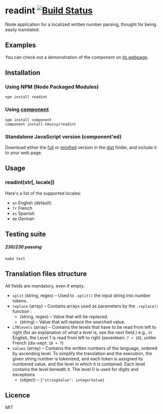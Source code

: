 readint [![Build Status](https://travis-ci.org/nmussy/readint.png?branch=master)](https://travis-ci.org/nmussy/readint)
=======

Node application for a localized written number parsing, thought for being easily translated.

Examples
--------

You can check out a demonstration of the component on [its webpage](http://nmussy.github.io/readint/).

Installation
------------

### Using NPM (Node Packaged Modules)

	npm install readint

### Using [component](https://github.com/component/component)

	npm install component
	component install nmussy/readint

### Standalone JavaScript version (component'ed)

Download either the [full](dist/readint.js) or [minified](dist/readint.min.js) version in the [dist](https://github.com/nmussy/readint/tree/master/dist) folder, and include it to your web page.

Usage
-----

### readint(str[, locale])

Here's a list of the supported locales:

* `en` English (default)
* `fr` French
* `es` Spanish
* `de` German

Testing suite
-------------

##### 230/230 passing

    make test

Translation files structure
---------------------------

All fields are mandatory, even if empty.

* `split` (string, regex) – Used to `.split()` the input string into number tokens.
* `replace` (array) – Contains arrays used as parameters by the `.replace()` function :
    * (string, regex) – Value that will be replaced.
    * (string) – Value that will replace the searched value.
* `LTRlevels` (array) – Contains the levels that have to be read from left to right (for an explanation of what a level is, see the next field.) 
    e.g., in English, the Level 1 is read from left to right (seventeen: `7 + 10`), unlike French (dix-sept: `10 + 7`)
* `values` (array) – Contains the written numbers of the language, ordered by ascending level. To simplify the translation and the execution, the given string number is tokenized, and each token is assigned its numbered value, and the level in which it is contained. Each level contains the level beneath it. The level 0 is used for digits and exceptions.
    * (object) – `{"stringValue": integerValue}`

Licence
-------

MIT